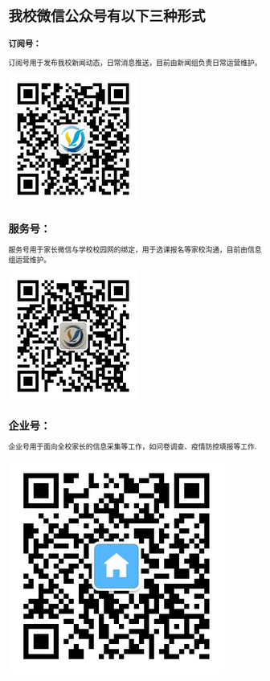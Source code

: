 

# 我校微信公众号有以下三种形式

### 订阅号：

订阅号用于发布我校新闻动态，日常消息推送，目前由新闻组负责日常运营维护。

![](/assets/微信订阅号.jpg)

## 服务号：

服务号用于家长微信与学校校园网的绑定，用于选课报名等家校沟通，目前由信息组运营维护。

![](/assets/微信服务号.jpg)

## 企业号：

企业号用于面向全校家长的信息采集等工作，如问卷调查、疫情防控填报等工作.

![](/assets/微信企业号.jpg)



